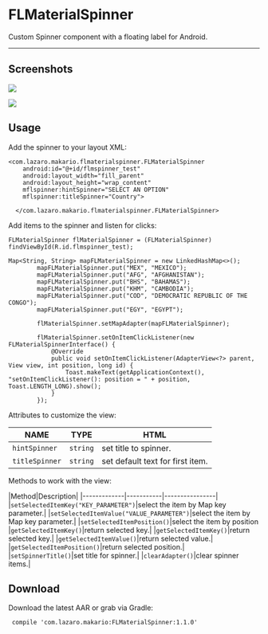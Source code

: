 FLMaterialSpinner
===================
Custom Spinner component with a floating label for Android.

----------

Screenshots
-------------
![](https://github.com/LazaroMakarioFelipe/FLMaterialSpinner/blob/master/screenshot/device-2017-08-22-140954.png?raw=true)

![](https://github.com/LazaroMakarioFelipe/FLMaterialSpinner/blob/master/screenshot/device-2017-10-02-171626.png?raw=true)

Usage
-------------

Add the spinner to your layout XML:

```
<com.lazaro.makario.flmaterialspinner.FLMaterialSpinner
    android:id="@+id/flmspinner_test"
    android:layout_width="fill_parent"
    android:layout_height="wrap_content"
    mflspinner:hintSpinner="SELECT AN OPTION"
    mflspinner:titleSpinner="Country">

  </com.lazaro.makario.flmaterialspinner.FLMaterialSpinner>
```

Add items to the spinner and listen for clicks:

```
FLMaterialSpinner flMaterialSpinner = (FLMaterialSpinner) findViewById(R.id.flmspinner_test);

Map<String, String> mapFLMaterialSpinner = new LinkedHashMap<>();
        mapFLMaterialSpinner.put("MEX", "MEXICO");
        mapFLMaterialSpinner.put("AFG", "AFGHANISTAN");
        mapFLMaterialSpinner.put("BHS", "BAHAMAS");
        mapFLMaterialSpinner.put("KHM", "CAMBODIA");
        mapFLMaterialSpinner.put("COD", "DEMOCRATIC REPUBLIC OF THE CONGO");
        mapFLMaterialSpinner.put("EGY", "EGYPT");

        flMaterialSpinner.setMapAdapter(mapFLMaterialSpinner);
        
        flMaterialSpinner.setOnItemClickListener(new FLMaterialSpinnerInterface() {
            @Override
            public void setOnItemClickListener(AdapterView<?> parent, View view, int position, long id) {
                Toast.makeText(getApplicationContext(), "setOnItemClickListener(): position = " + position, Toast.LENGTH_LONG).show();
            }
        });
```

Attributes to customize the view:

|NAME|TYPE|HTML|
|-------------|-----------|----------------|
|`hintSpinner`|`string`|set title to spinner.|
|`titleSpinner`|`string`|set default text for first item.|

Methods to work with the view:

|Method|Description|
|-------------|-----------|----------------|
|`setSelectedItemKey("KEY_PARAMETER")`|select the item by Map key parameter.|
|`setSelectedItemValue("VALUE_PARAMETER")`|select the item by Map key parameter.|
|`setSelectedItemPosition()`|select the item by position 
|`getSelectedItemKey()`|return selected key.|
|`getSelectedItemKey()`|return selected key.|
|`getSelectedItemValue()`|return selected value.|
|`getSelectedItemPosition()`|return selected position.|
|`setSpinnerTitle()`|set title for spinner.|
|`clearAdapter()`|clear spinner items.|


Download
-------------

Download the latest AAR or grab via Gradle:

```
 compile 'com.lazaro.makario:FLMaterialSpinner:1.1.0'
```

